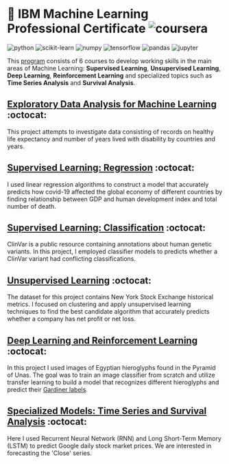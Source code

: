 # 🚀 IBM Machine Learning Professional Certificate ![coursera](https://img.shields.io/badge/-Coursera-0056D2?style=flat-square&logo=Coursera&logoColor=white)

![python](https://img.shields.io/badge/-Python-3776AB?style=flat-square&logo=python&logoColor=white)
![scikit-learn](https://img.shields.io/badge/-scikit%20learn-F7931E?style=flat-square&logo=scikit-learn&logoColor=white)
![numpy](https://img.shields.io/badge/-NumPy-013243?style=flat-square&logo=NumPy&logoColor=white)
![tensorflow](https://img.shields.io/badge/-Tensorflow-FF6F00?style=flat-square&logo=Tensorflow&logoColor=white)
![pandas](https://img.shields.io/badge/-Pandas-150458?style=flat-square&logo=Pandas&logoColor=white)
![jupyter](https://img.shields.io/badge/-Jupyter-F37626?style=flat-square&logo=Jupyter&logoColor=white)

This [program](https://www.coursera.org/professional-certificates/ibm-machine-learning) consists of 6 courses to develop working skills in the main areas of Machine Learning: **Supervised Learning**, **Unsupervised Learning**, **Deep Learning**, **Reinforcement Learning** and specialized topics such as **Time Series Analysis** and **Survival Analysis**.


## [Exploratory Data Analysis for Machine Learning](https://github.com/trijuhari/Machine-Learning/tree/main/Exploratory%20Data%20Analysis%20for%20Machine%20Learning) :octocat:

This project attempts to investigate data consisting of records on healthy life expectancy and number of years lived with disability by countries and years.

## [Supervised Learning: Regression](#) :octocat:

I used linear regression algorithms to construct a model that accurately predicts how covid-19 affected the global economy of different countries by finding relationship between GDP and human development index and total number of death.


## [Supervised Learning: Classification](#) :octocat:

ClinVar is a public resource containing annotations about human genetic variants. In this project, I employed classifier models to predicts whether a ClinVar variant had conflicting classifications.

## [Unsupervised Learning](#) :octocat:

The dataset for this project contains New York Stock Exchange historical metrics. I focused on clustering and apply unsupervised learning techniques to find the best candidate algorithm that accurately predicts whether a company has net profit or net loss.

## [Deep Learning and Reinforcement Learning](#) :octocat:

In this project I used images of Egyptian hieroglyphs found in the Pyramid of Unas. The goal was to train an image classifier from scratch and utilize transfer learning to build a model that recognizes different hieroglyphs and predict their [Gardiner labels](https://en.wikipedia.org/wiki/Gardiner%27s_sign_list).

## [Specialized Models: Time Series and Survival Analysis](#) :octocat:


Here I used Recurrent Neural Network (RNN) and Long Short-Term Memory (LSTM) to predict Google daily stock market prices. We are interested in forecasting the 'Close' series.
